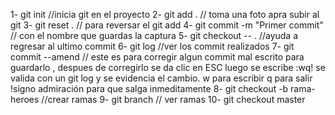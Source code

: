 1- git init //inicia git en el proyecto
2- git add . // toma una foto apra subir al git
3- git reset . // para reversar el git add
4- git commit -m "Primer commit" // con el nombre que guardas la captura
5- git checkout -- . //ayuda a regresar al ultimo commit
6- git log //ver los commit realizados 
7- git commit --amend // este es para corregir algun commit mal escrito para guardarlo , despues de corregirlo se da clic en ESC luego se escribe :wq! se valida con un git log y se evidencia el cambio.
w para escribir q para salir !signo admiración para que salga inmeditamente
8- git checkout -b rama-heroes //crear ramas 
9-  git branch // ver ramas
10- git checkout master


